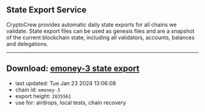 ## State Export Service
CryptoCrew provides automatic daily state exports for all chains we validate. State export files can be used as genesis files and are a snapshot of the current blockchain state, including all validators, accounts, balances and delegations.

---
**Download: [emoney-3 state export](https://dl.ccvalidators.com/SERVICE/emoney/emoney-3_export_2835561.json)**
---

- last updated: Tue Jan 23 2024 13:06:08
- chain id: `emoney-3`
- export height: `2835561`
- use for: airdrops, local tests, chain recovery
